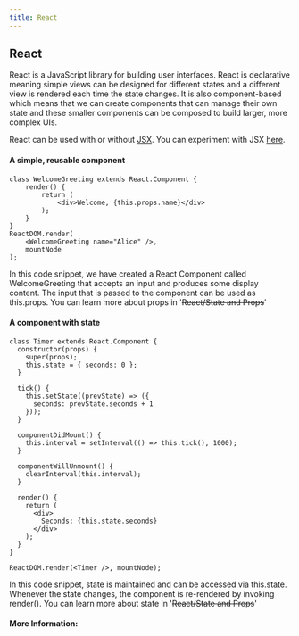 ```yaml
---
title: React
---
```

## React

React is a JavaScript library for building user interfaces. React is declarative meaning simple views can be designed for different states and a different view is rendered each time the state changes. It is also component-based which means that we can create components that can manage their own state and these smaller components can be composed to build larger, more complex UIs.

React can be used with or without <a href="https://jsx.github.io/" target="_blank" rel="nofollow">JSX</a>. You can experiment with JSX <a href="http://babeljs.io/repl#?babili=false&browsers=&build=&builtIns=false&code_lz=MYGwhgzhAEASCmIQHsCy8pgOb2vAHgC7wB2AJjAErxjCEB0AwsgLYAOyJph0A3gFABIAE6ky8YQAoAlHyEj4hAK7CS0ADxkAlgDcAfAiTI-hABZaI9NsORtLJMC3gBfdQHpt-gNxDn_P_zUtIQAIgDyqPSi5BKS6oYo6Jg40A5OALwARCHwOlokmdBuegA00CzISiSEAHLI4tJeQA&debug=false&circleciRepo=&evaluate=false&lineWrap=false&presets=react&prettier=true&targets=&version=6.26.0" target="_blank" rel="nofollow">here</a>.

#### A simple, reusable component

```
class WelcomeGreeting extends React.Component {
    render() {
        return (
            <div>Welcome, {this.props.name}</div>
        );
    }
}
ReactDOM.render(
    <WelcomeGreeting name="Alice" />,
    mountNode
);
```
In this code snippet, we have created a React Component called WelcomeGreeting that accepts an input and produces some display content. The input that is passed to the component can be used as this.props. You can learn more about props in '~~React/State and Props~~'

#### A component with state

```
class Timer extends React.Component {
  constructor(props) {
    super(props);
    this.state = { seconds: 0 };
  }

  tick() {
    this.setState((prevState) => ({
      seconds: prevState.seconds + 1
    }));
  }

  componentDidMount() {
    this.interval = setInterval(() => this.tick(), 1000);
  }

  componentWillUnmount() {
    clearInterval(this.interval);
  }

  render() {
    return (
      <div>
        Seconds: {this.state.seconds}
      </div>
    );
  }
}

ReactDOM.render(<Timer />, mountNode);
```
In this code snippet, state is maintained and can be accessed via this.state. Whenever the state changes, the component is re-rendered by invoking render(). You can learn more about state in '~~React/State and Props~~'

#### More Information:
<!-- Please add any articles you think might be helpful to read before writing the article -->


